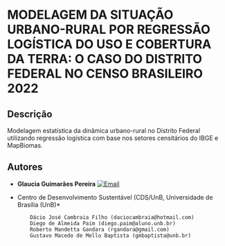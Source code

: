 # MODELAGEM DA SITUAÇÃO URBANO-RURAL POR REGRESSÃO LOGÍSTICA DO USO E COBERTURA DA TERRA: O CASO DO DISTRITO FEDERAL NO CENSO BRASILEIRO 2022

## Descrição
Modelagem estatística da dinâmica urbano-rural no Distrito Federal utilizando regressão logística com base nos setores censitários do IBGE e MapBiomas.

## Autores
- **Glaucia Guimarães Pereira**
[![Email](https://img.shields.io/badge/Email-glauciagp23@gmail.com-blue?style=flat&logo=gmail)](mailto:glauciagp23@gmail.com)
* Centro de Desenvolvimento Sustentável (CDS/UnB, Universidade de Brasília (UnB)*

          Dácio José Cambraia Filho (daciocambraia@hotmail.com)
          Diego de Almeida Paim (diego.paim@aluno.unb.br)
          Roberto Mandetta Gandara (rgandara@gmail.com)
          Gustavo Macedo de Mello Baptista (gmbaptista@unb.br)